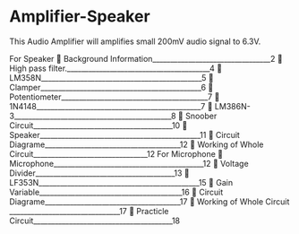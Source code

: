 # Amplifier-Speaker
This Audio Amplifier will amplifies small 200mV audio signal to 6.3V.

For Speaker
	 Background Information_________________________________2
	High pass filter.________________________________________4
	 LM358N_____________________________________________5
	 Clamper_____________________________________________6
	Potentiometer_________________________________________7
	1N4148______________________________________________7
	LM386N-3____________________________________________8
	 Snoober Circuit_______________________________________10
	Speaker_____________________________________________11
	 Circuit Diagrame______________________________________12
	Working of Whole Circuit________________________________12
For Microphone
	Microphone__________________________________________12
	Voltage Divider_______________________________________13
	LF353N_____________________________________________15
	 Gain Variable________________________________________16
	Circuit Diagrame______________________________________17
	Working of Whole Circuit _______________________________17
	Practicle Circuit_______________________________________18
